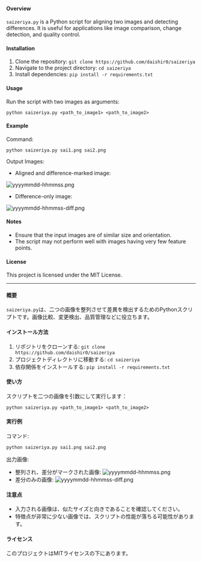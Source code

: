 #### Overview
`saizeriya.py` is a Python script for aligning two images and detecting differences. It is useful for applications like image comparison, change detection, and quality control.

#### Installation
1. Clone the repository: `git clone https://github.com/daishir0/saizeriya`
2. Navigate to the project directory: `cd saizeriya`
3. Install dependencies: `pip install -r requirements.txt`

#### Usage
Run the script with two images as arguments:
```
python saizeriya.py <path_to_image1> <path_to_image2>
```

#### Example
Command:
```
python saizeriya.py sai1.png sai2.png
```
Output Images:
- Aligned and difference-marked image:

![yyyymmdd-hhmmss.png](yyyymmdd-hhmmss.png)
- Difference-only image:

![yyyymmdd-hhmmss-diff.png](yyyymmdd-hhmmss-diff.png)

#### Notes
- Ensure that the input images are of similar size and orientation.
- The script may not perform well with images having very few feature points.

#### License
This project is licensed under the MIT License.

---


#### 概要
`saizeriya.py`は、二つの画像を整列させて差異を検出するためのPythonスクリプトです。画像比較、変更検出、品質管理などに役立ちます。

#### インストール方法
1. リポジトリをクローンする: `git clone https://github.com/daishir0/saizeriya`
2. プロジェクトディレクトリに移動する: `cd saizeriya`
3. 依存関係をインストールする: `pip install -r requirements.txt`

#### 使い方
スクリプトを二つの画像を引数にして実行します：
```
python saizeriya.py <path_to_image1> <path_to_image2>
```

#### 実行例
コマンド:
```
python saizeriya.py sai1.png sai2.png
```
出力画像:
- 整列され、差分がマークされた画像: ![yyyymmdd-hhmmss.png](yyyymmdd-hhmmss.png)
- 差分のみの画像: ![yyyymmdd-hhmmss-diff.png](yyyymmdd-hhmmss-diff.png)

#### 注意点
- 入力される画像は、似たサイズと向きであることを確認してください。
- 特徴点が非常に少ない画像では、スクリプトの性能が落ちる可能性があります。

#### ライセンス
このプロジェクトはMITライセンスの下にあります。
